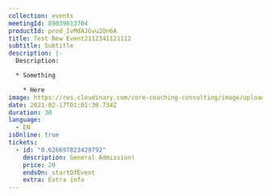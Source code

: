 ```yaml
---
collection: events
meetingId: 89839813704
productId: prod_IvMdAJGvu2On6A
title: Test New Event2112341121112
subtitle: Subtitle
description: |-
  Description:

  * Something

    * Here
image: https://res.cloudinary.com/core-coaching-consulting/image/upload/v1600804098/ariel-pilotto-a-l0rMCZh2o-unsplash_h5qyvr.jpg
date: 2021-02-17T01:01:30.734Z
duration: 30
language:
  - EN
isOnline: true
tickets:
  - id: "0.626697823429792"
    description: General Admission!
    price: 20
    endsOn: startOfEvent
    extra: Extra info
---
```

